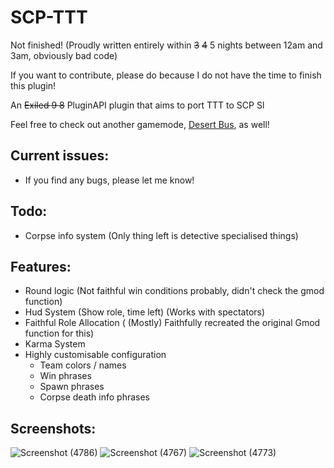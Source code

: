 # SCP-TTT

Not finished! (Proudly written entirely within ~~3~~ ~~4~~ 5 nights between 12am and 3am, obviously bad code)

If you want to contribute, please do because I do not have the time to finish this plugin!

An ~~Exiled ~~9~~ 8~~ PluginAPI plugin that aims to port TTT to SCP Sl

Feel free to check out another gamemode, [Desert Bus](https://github.com/morgana-x/ScpSL-DesertBus), as well!

## Current issues:
+ If you find any bugs, please let me know!
## Todo:
+ Corpse info system (Only thing left is detective specialised things)
## Features:
+ Round logic (Not faithful win conditions probably, didn't check the gmod function)
+ Hud System (Show role, time left) (Works with spectators)
+ Faithful Role Allocation ( (Mostly) Faithfully recreated the original Gmod function for this)
+ Karma System
+ Highly customisable configuration
  +  Team colors / names
  +  Win phrases
  +  Spawn phrases
  +  Corpse death info phrases

## Screenshots:
![Screenshot (4786)](https://github.com/user-attachments/assets/51d2cbbc-fecb-4786-bf98-ca6c10c014b1)
![Screenshot (4767)](https://github.com/user-attachments/assets/8712e3e6-2f2c-47d0-a204-0e2450f8fc21)
![Screenshot (4773)](https://github.com/user-attachments/assets/da3f34db-9caf-4310-99e8-3b2b963b52f5)
